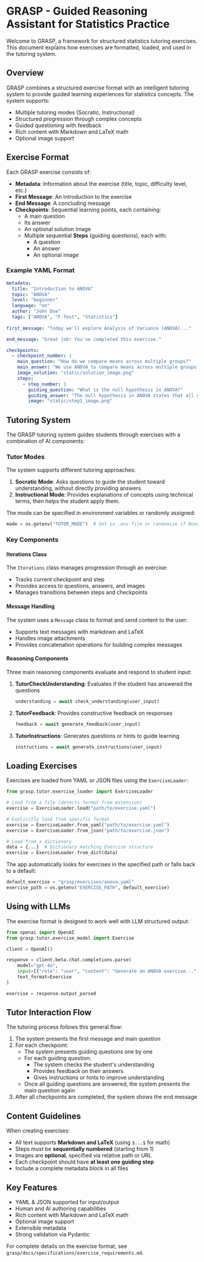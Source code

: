 # GRASP - Guided Reasoning Assistant for Statistics Practice

Welcome to GRASP, a framework for structured statistics tutoring exercises. This document explains how exercises are formatted, loaded, and used in the tutoring system.

## Overview

GRASP combines a structured exercise format with an intelligent tutoring system to provide guided learning experiences for statistics concepts. The system supports:

- Multiple tutoring modes (Socratic, Instructional)
- Structured progression through complex concepts
- Guided questioning with feedback
- Rich content with Markdown and LaTeX math
- Optional image support

## Exercise Format

Each GRASP exercise consists of:

- **Metadata**: Information about the exercise (title, topic, difficulty level, etc.)
- **First Message**: An introduction to the exercise
- **End Message**: A concluding message
- **Checkpoints**: Sequential learning points, each containing:
  - A main question
  - Its answer
  - An optional solution image
  - Multiple sequential **Steps** (guiding questions), each with:
    - A question
    - An answer
    - An optional image

### Example YAML Format

```yaml
metadata:
  title: "Introduction to ANOVA"
  topic: "ANOVA"
  level: "beginner"
  language: "en"
  author: "John Doe"
  tags: ["ANOVA", "F-Test", "Statistics"]
  
first_message: "Today we'll explore Analysis of Variance (ANOVA)..."

end_message: "Great job! You've completed this exercise."

checkpoints:
  - checkpoint_number: 1
    main_question: "How do we compare means across multiple groups?"
    main_answer: "We use ANOVA to compare means across multiple groups..."
    image_solution: "static/solution_image.png"
    steps:
      - step_number: 1
        guiding_question: "What is the null hypothesis in ANOVA?"
        guiding_answer: "The null hypothesis in ANOVA states that all group means are equal..."
        image: "static/step1_image.png"
```

## Tutoring System

The GRASP tutoring system guides students through exercises with a combination of AI components:

### Tutor Modes

The system supports different tutoring approaches:

1. **Socratic Mode**: Asks questions to guide the student toward understanding, without directly providing answers.
2. **Instructional Mode**: Provides explanations of concepts using technical terms, then helps the student apply them.

The mode can be specified in environment variables or randomly assigned:

```python
mode = os.getenv("TUTOR_MODE")  # Set in .env file or randomize if None
```

### Key Components

#### Iterations Class

The `Iterations` class manages progression through an exercise:

- Tracks current checkpoint and step
- Provides access to questions, answers, and images
- Manages transitions between steps and checkpoints

#### Message Handling

The system uses a `Message` class to format and send content to the user:

- Supports text messages with markdown and LaTeX
- Handles image attachments
- Provides concatenation operations for building complex messages

#### Reasoning Components

Three main reasoning components evaluate and respond to student input:

1. **TutorCheckUnderstanding**: Evaluates if the student has answered the questions
   ```python
   understanding = await check_understanding(user_input)
   ```

2. **TutorFeedback**: Provides constructive feedback on responses
   ```python
   feedback = await generate_feedback(user_input)
   ```

3. **TutorInstructions**: Generates questions or hints to guide learning
   ```python
   instructions = await generate_instructions(user_input)
   ```

## Loading Exercises

Exercises are loaded from YAML or JSON files using the `ExerciseLoader`:

```python
from grasp.tutor.exercise_loader import ExerciseLoader

# Load from a file (detects format from extension)
exercise = ExerciseLoader.load("path/to/exercise.yaml")

# Explicitly load from specific format
exercise = ExerciseLoader.from_yaml("path/to/exercise.yaml")
exercise = ExerciseLoader.from_json("path/to/exercise.json")

# Load from a dictionary
data = {...}  # Dictionary matching Exercise structure
exercise = ExerciseLoader.from_dict(data)
```

The app automatically looks for exercises in the specified path or falls back to a default:

```python
default_exercise = "grasp/exercises/anova.yaml"
exercise_path = os.getenv("EXERCISE_PATH", default_exercise)
```

## Using with LLMs

The exercise format is designed to work well with LLM structured output:

```python
from openai import OpenAI
from grasp.tutor.exercise_model import Exercise

client = OpenAI()

response = client.beta.chat.completions.parse(
    model="gpt-4o",
    input=[{"role": "user", "content": "Generate an ANOVA exercise..." }],
    text_format=Exercise
)

exercise = response.output_parsed
```

## Tutor Interaction Flow

The tutoring process follows this general flow:

1. The system presents the first message and main question
2. For each checkpoint:
   - The system presents guiding questions one by one
   - For each guiding question:
     - The system checks the student's understanding
     - Provides feedback on their answers
     - Gives instructions or hints to improve understanding
   - Once all guiding questions are answered, the system presents the main question again
3. After all checkpoints are completed, the system shows the end message

## Content Guidelines

When creating exercises:

- All text supports **Markdown and LaTeX** (using `$...$` for math)
- Steps must be **sequentially numbered** (starting from 1)
- Images are **optional**, specified via relative path or URL
- Each checkpoint should have **at least one guiding step**
- Include a complete metadata block in all files

## Key Features

- YAML & JSON supported for input/output
- Human and AI authoring capabilities
- Rich content with Markdown and LaTeX math
- Optional image support
- Extensible metadata
- Strong validation via Pydantic

For complete details on the exercise format, see `grasp/docs/specifications/exercise_requirements.md`.